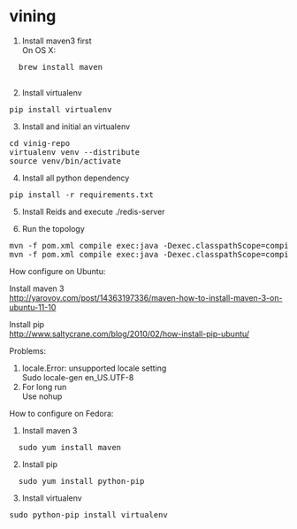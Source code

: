 vining
=======
1. Install maven3 first  
  On OS X:
  <pre>
  brew install maven
  </pre>

2. Install virtualenv  
<pre>pip install virtualenv</pre>  

3. Install and initial an virtualenv  
<pre>
cd vinig-repo  
virtualenv venv --distribute  
source venv/bin/activate
</pre>

4. Install all python dependency  
<pre>pip install -r requirements.txt</pre>

5. <a ref="http://redis.io/download">Install Reids</a> and execute ./redis-server  

6. Run the topology  
<pre>
mvn -f pom.xml compile exec:java -Dexec.classpathScope=compile -Dexec.mainClass=me.haogao.vining.topology.ViningShellTopology    
mvn -f pom.xml compile exec:java -Dexec.classpathScope=compile -Dexec.mainClass=me.haogao.vining.topology.ViningTweepyTopology  
</pre>

How configure on Ubuntu:  

Install maven 3  
http://yarovoy.com/post/14363197336/maven-how-to-install-maven-3-on-ubuntu-11-10  

Install pip  
http://www.saltycrane.com/blog/2010/02/how-install-pip-ubuntu/  

Problems:  
1. locale.Error: unsupported locale setting  
  Sudo locale-gen en_US.UTF-8  
2. For long run  
  Use nohup  



How to configure on Fedora:

1. Install maven 3
<pre>
  sudo yum install maven
</pre>

2. Install pip
<pre>
  sudo yum install python-pip
</pre>

3. Install virtualenv  
<pre>sudo python-pip install virtualenv</pre>  
